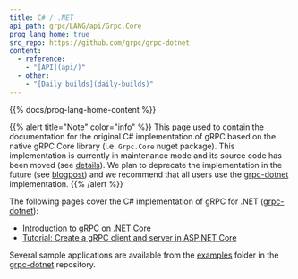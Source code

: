 ```yaml
---
title: C# / .NET
api_path: grpc/LANG/api/Grpc.Core
prog_lang_home: true
src_repo: https://github.com/grpc/grpc-dotnet
content:
  - reference:
    - "[API](api/)"
  - other:
    - "[Daily builds](daily-builds)"
---
```


{{% docs/prog-lang-home-content %}}

{{% alert title="Note" color="info" %}}
This page used to contain the documentation for the original C# implementation of gRPC based on the native gRPC Core library (i.e. `Grpc.Core` nuget package). This implementation is currently in maintenance mode and its source code has been moved (see [details][move-details]). We plan to deprecate the implementation in the future (see [blogpost][]) and we recommend that all users use the [grpc-dotnet][] implementation.
{{% /alert %}}


The following pages cover the C# implementation of gRPC for .NET
([grpc-dotnet][]):

- [Introduction to gRPC on .NET Core](https://docs.microsoft.com/aspnet/core/grpc)
- [Tutorial: Create a gRPC client and server in ASP.NET Core][tutorial]

Several sample applications are available from the [examples][] folder in the
[grpc-dotnet][] repository.

[move-details]: https://github.com/grpc/grpc/blob/master/src/csharp/README.md
[examples]: https://github.com/grpc/grpc-dotnet/tree/master/examples
[grpc-dotnet]: https://github.com/grpc/grpc-dotnet
[tutorial]: https://docs.microsoft.com/aspnet/core/tutorials/grpc/grpc-start
[blogpost]: https://grpc.io/blog/grpc-csharp-future/
